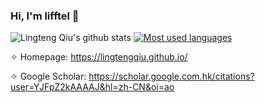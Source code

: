 ### Hi, I'm lifftel 👋



![Lingteng Qiu's github stats](https://github-readme-stats.vercel.app/api?username=lingtengqiu&show_icons=true&hide=prs&&count_private=false&theme=default_repocard)
[![Most used languages](https://github-readme-stats.vercel.app/api/top-langs/?username=lingtengqiu&layout=compact)](https://github.com/anuraghazra/github-readme-stats)


✧ Homepage: https://lingtengqiu.github.io/

✧ Google Scholar: https://scholar.google.com.hk/citations?user=YJFpZ2kAAAAJ&hl=zh-CN&oi=ao
